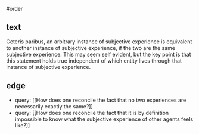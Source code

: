 #order 
## text
Ceteris paribus, an arbitrary instance of subjective experience is equivalent to another instance of subjective experience, if the two are the same subjective experience. This may seem self evident, but the key point is that this statement holds true independent of which entity lives through that instance of subjective experience.

## edge
- query: [[How does one reconcile the fact that no two experiences are necessarily exactly the same?]]
- query: [[How does one reconcile the fact that it is by definition impossible to know what the subjective experience of other agents feels like?]]